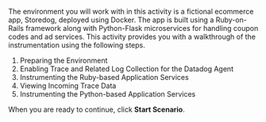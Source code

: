 The environment you will work with in this activity is a fictional ecommerce app, Storedog, deployed using Docker. The app is built using a Ruby-on-Rails framework along with Python-Flask microservices for handling coupon codes and ad services. This activity provides you with a walkthrough of the instrumentation using the following steps.

1. Preparing the Environment
2. Enabling Trace and Related Log Collection for the Datadog Agent
3. Instrumenting the Ruby-based Application Services
4. Viewing Incoming Trace Data
5. Instrumenting the Python-based Application Services

When you are ready to continue, click **Start Scenario**.